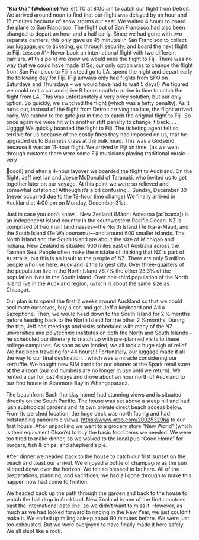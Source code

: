 **“Kia Ora” (Welcome)**
We left TC at 8:00 am to catch our flight from Detroit. We arrived around noon
to find that our flight was delayed by an hour and 15 minutes because of snow
storms out east. We waited 4 hours to board the plane to San Francisco. The flight
out of San Francisco had also been changed to depart an hour and a half
early. Since we had gone with two separate carriers, this only gave us 45 minutes
in San Francisco to collect our luggage, go to ticketing, go through security, and
board the next flight to Fiji. Lesson #1- Never book an international flight with two
different carriers. At this point we knew we would miss the flight to Fiji. There was
no way that we could have made it! So, our only option was to change the flight
from San Francisco to Fiji instead go to LA, spend the night and depart early the
following day for Fiji. (Fiji airways only had flights from SFO on Saturdays and
Thursdays – we would have had to wait 5 days!) We figured we could rent a car
and drive 8 hours south to arrive in time to catch the flight from LA. This was
unfortunately a very pricy solution, but our only option. So quickly, we switched
the flight (which was a hefty penalty). As it turns out, instead of the flight from
Detroit arriving too late, the flight arrived early. We rushed to the gate just in time
to catch the original flight to Fiji. So once again we were hit with another stiff
penalty to change it back. …Ugggg! We quickly boarded the flight to Fiji. The
ticketing agent felt so terrible for us because of the costly fines they had imposed
on us, that he upgraded us to Business class at the bulk head. This was a
Godsend because it was an 11-hour flight. We arrived in Fiji on time, (as we went
through customs there were some Fiji musicians playing traditional music – very

cool!) and after a 4-hour layover we boarded the flight to Auckland. On the
flight, Jeff met Ian and Joyce McDonald of Taranaki, who invited us to get
together later on our voyage. At this point we were so relieved and somewhat
catatonic!
Although it’s a bit confusing…
Sunday, December 30
(never occurred due to the 18-hour time change)
We finally arrived in Auckland at 4:00 pm on Monday, December 31st.

Just in case you don’t know… New Zealand (Māori: Aotearoa [aɔˈtɛaɾɔa]) is an
independent island country in the southwestern Pacific Ocean. NZ is comprised
of two main landmasses—the North Island (Te Ika-a-Māui), and the South Island
(Te Waipounamu)—and around 600 smaller islands. The North Island and the
South Island are about the size of Michigan and Indiana. New Zealand is situated
900 miles east of Australia across the Tasman Sea. People often make the
mistake of thinking that NZ is part of Australia, but this is an insult to the people of
NZ. There are only 5 million people who live here. Auckland is the largest city.
Over three-quarters of the population live in the North Island 76.7% the other
23.3% of the population lives in the South Island. Over one-third population of
the North Island live in the Auckland region, (which is about the same size as
Chicago).

Our plan is to spend the first 2 weeks around Auckland so that we could
acclimate ourselves, buy a car, and get Jeff a keyboard and Ari a Saxophone.
Then, we would head down to the South Island for 2 ½ months before heading
back to the North Island for the other 2 ½ months. During the trip, Jeff has
meetings and visits scheduled with many of the NZ universities and polytechnic
institutes on both the North and South Islands – he scheduled our itinerary to
match up with pre-planned visits to these college campuses.
As soon as we landed, we all took a huge sigh of relief.
We had been traveling for 44 hours!!!
Fortunately, our luggage made it all the way to our final destination… which was
a miracle considering our kerfuffle. We bought new SIM cards for our phones at
the Spark retail store at the airport (our old numbers are no longer in use until we
return). We rented a car for just 4 days and drove about an hour north of
Auckland to our first house in Stanmore Bay in Whangaparaoa.

The beachfront Bach (holiday home) had stunning views and is situated directly
on the South Pacific. The house was set above a steep hill and had lush subtropical gardens and its own private direct beach access below. From its
perched location, the huge deck was north facing and had outstanding
panoramic views. https://www.vrbo.com/20025329ha to our first house.
After unpacking we went to a grocery store “New World” (which is their
equivalent Olson’s) to buy the basic food items we needed. We were too tired
to make dinner, so we walked to the local pub “Good Home” for burgers, fish &
chips, and shepherd’s pie.

After dinner we headed back to the house to catch our first sunset on the beach
and toast our arrival. We enjoyed a bottle of champagne as the sun slipped
down over the horizon. We felt so blessed to be here. All of the preparations,
planning, and sacrifices, we had all gone through to make this happen now had
come to fruition.

We headed back up the path through the garden and back to the house to
watch the ball drop in Auckland. New Zealand is one of the first countries past
the International date line, so we didn’t want to miss it. However, as much as we
had looked forward to ringing in the New Year, we just couldn’t make it. We
ended up falling asleep about 90 minutes before. We were just too exhausted.
But we were overjoyed to have finally made it here safely. We all slept like a rock.